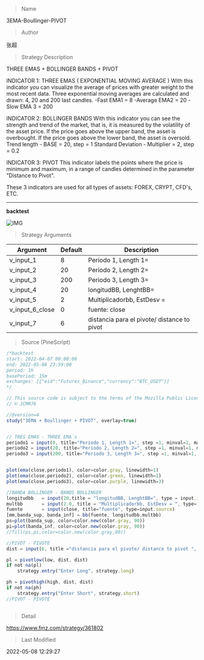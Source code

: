 
> Name

3EMA-Boullinger-PIVOT

> Author

张超

> Strategy Description


THREE EMAS + BOLLINGER BANDS + PIVOT

INDICATOR 1: THREE EMAS ( EXPONENTIAL MOVING AVERAGE )
With this indicator you can visualize the average of prices with greater weight to the most recent data.
Three exponential moving averages are calculated and drawn: 4, 20 and 200 last candles.
-Fast EMA1 = 8
-Average EMA2 = 20
-Slow EMA 3 = 200

INDICATOR 2: BOLLINGER BANDS
With this indicator you can see the strength and trend of the market, that is, it is measured by the volatility of the asset price.
If the price goes above the upper band, the asset is overbought.
If the price goes above the lower band, the asset is oversold.
Trend length - BASE = 20, step = 1
Standard Deviation - Multiplier = 2, step = 0.2

INDICATOR 3: PIVOT
This indicator labels the points where the price is minimum and maximum, in a range of candles determined in the parameter "Distance to Pivot".

These 3 indicators are used for all types of assets: FOREX, CRYPT, CFD's, ETC.

------------------------------------------------------------------------------------------------------------------


**backtest**


 ![IMG](https://www.fmz.com/upload/asset/122a49ccf6f2d1c3856.png) 

> Strategy Arguments



|Argument|Default|Description|
|----|----|----|
|v_input_1|8|Periodo 1, Length 1=|
|v_input_2|20|Periodo 2, Length 2=|
|v_input_3|200|Periodo 3, Length 3=|
|v_input_4|20|longitudBB, LenghtBB=|
|v_input_5|2|Multiplicadorbb, EstDesv = |
|v_input_6_close|0|fuente: close|high|low|open|hl2|hlc3|hlcc4|ohlc4|
|v_input_7|6|distancia para el pivote/ distance to pivot |


> Source (PineScript)

``` javascript
/*backtest
start: 2022-04-07 00:00:00
end: 2022-05-06 23:59:00
period: 1h
basePeriod: 15m
exchanges: [{"eid":"Futures_Binance","currency":"BTC_USDT"}]
*/

// This source code is subject to the terms of the Mozilla Public License 2.0 at https://mozilla.org/MPL/2.0/
// © JCMR76

//@version=4
study("3EMA + Boullinger + PIVOT", overlay=true)


// TRES EMAS - THREE EMA´s
periodo1 = input(8, title="Periodo 1, Length 1=", step =1, minval=1, maxval=300)
periodo2 = input(20, title="Periodo 2, Length 2=", step =1, minval=1, maxval=300)
periodo3 = input(200, title="Periodo 3, Length 3=", step =1, minval=1, maxval=1000)


plot(ema(close,periodo1), color=color.gray, linewidth=1)
plot(ema(close,periodo2), color=color.green, linewidth=1)
plot(ema(close,periodo3), color=color.purple, linewidth=3)

//BANDA BOLLINGER - BANDS BOLLINGER
longitudbb   = input(20,title = "longitudBB, LenghtBB=", type = input.integer, step = 1, minval=1, maxval=50)
multbb       = input(2.0, title = "Multiplicadorbb, EstDesv = ", type= input.float, step = 0.2, minval=0.2, maxval=20)
fuente       = input(close, title="fuente", type=input.source)
[mm,banda_sup, banda_inf] = bb(fuente, longitudbb,multbb)
ps=plot(banda_sup, color=color.new(color.gray, 90))
pi=plot(banda_inf, color=color.new(color.gray, 90))
//fill(ps,pi,color=color.new(color.gray,80))

//PIVOT - PIVOTE
dist = input(6, title ="distancia para el pivote/ distance to pivot ", type = input.integer, step = 1)

pl = pivotlow(low, dist, dist)
if not na(pl)
    strategy.entry("Enter Long", strategy.long)

ph = pivothigh(high, dist, dist)
if not na(ph)
    strategy.entry("Enter Short", strategy.short)
//PIVOT - PIVOTE



```

> Detail

https://www.fmz.com/strategy/361802

> Last Modified

2022-05-08 12:29:27
